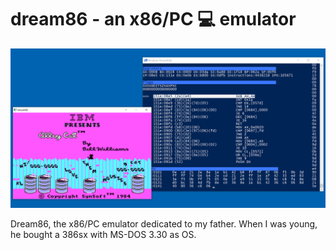 # dream86 - an x86/PC :computer: emulator

![alley cat screenshot](https://github.com/friol/dream86/raw/master/alleycat.png)

Dream86, the x86/PC emulator dedicated to my father.
When I was young, he bought a 386sx with MS-DOS 3.30 as OS.

